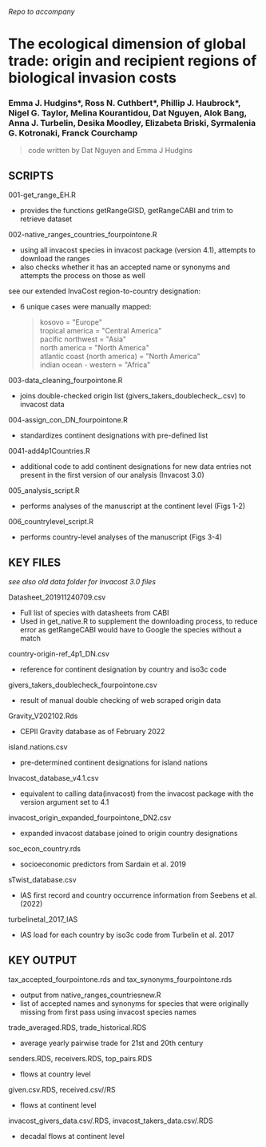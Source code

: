 _Repo to accompany_
# The ecological dimension of global trade: origin and recipient regions of biological invasion costs

###  Emma J. Hudgins*, Ross N. Cuthbert*, Phillip J. Haubrock*, Nigel G. Taylor, Melina Kourantidou, Dat Nguyen, Alok Bang, Anna J. Turbelin, Desika Moodley, Elizabeta Briski, Syrmalenia G. Kotronaki, Franck Courchamp

> code written by Dat Nguyen and Emma J Hudgins

## SCRIPTS ##
001-get_range_EH.R
  - provides the functions getRangeGISD, getRangeCABI and trim to retrieve dataset

002-native_ranges_countries_fourpointone.R
  - using all invacost species in invacost package (version 4.1), attempts to download the ranges 
  - also checks whether it has an accepted name or synonyms and attempts the process on those as well

see our extended InvaCost region-to-country designation:
  - 6 unique cases were manually mapped:
    > kosovo = "Europe"  
    > tropical america = "Central America"  
    > pacific northwest = "Asia"  
    > north america = "North America"  
    > atlantic coast (north america) = "North America"  
    > indian ocean - western = "Africa"  

003-data_cleaning_fourpointone.R
- joins double-checked origin list (givers_takers_doublecheck_.csv) to invacost data

004-assign_con_DN_fourpointone.R
- standardizes continent designations with pre-defined list 

0041-add4p1Countries.R
- additional code to add continent designations for new data entries not present in the first version of our analysis (Invacost 3.0)

005_analysis_script.R
- performs analyses of the manuscript at the continent level (Figs 1-2)

006_countrylevel_script.R
- performs country-level analyses of the manuscript (Figs 3-4)

## KEY FILES ##
*see also old data folder for Invacost 3.0 files*

Datasheet_201911240709.csv
  - Full list of species with datasheets from CABI
  - Used in get_native.R to supplement the downloading process, to reduce error as getRangeCABI would have to Google the species without a match

country-origin-ref_4p1_DN.csv
- reference for continent designation by country and iso3c code

givers_takers_doublecheck_fourpointone.csv
- result of manual double checking of web scraped origin data

Gravity_V202102.Rds
- CEPII Gravity database as of February 2022

island.nations.csv
- pre-determined continent designations for island nations

Invacost_database_v4.1.csv
- equivalent to calling data(invacost) from the invacost package with the version argument set to 4.1

invacost_origin_expanded_fourpointone_DN2.csv
- expanded invacost database joined to origin country designations

soc_econ_country.rds
- socioeconomic predictors from Sardain et al. 2019

sTwist_database.csv
- IAS first record and country occurrence information from Seebens et al. (2022)

turbelinetal_2017_IAS
- IAS load for each country by iso3c code from Turbelin et al. 2017

## KEY OUTPUT ##

tax_accepted_fourpointone.rds and tax_synonyms_fourpointone.rds
  - output from native_ranges_countriesnew.R
  - list of accepted names and synonyms for species that were originally missing from first pass using invacost species names

trade_averaged.RDS, trade_historical.RDS
- average yearly pairwise trade for 21st and 20th century

senders.RDS, receivers.RDS, top_pairs.RDS
- flows at country level

given.csv.RDS, received.csv//RS
- flows at continent level

invacost_givers_data.csv/.RDS, invacost_takers_data.csv/.RDS
- decadal flows at continent level